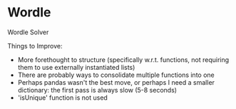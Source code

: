 # Wordle
Wordle Solver

Things to Improve:
- More forethought to structure (specifically w.r.t. functions, not requiring them to use externally instantiated lists)
- There are probably ways to consolidate multiple functions into one
- Perhaps pandas wasn't the best move, or perhaps I need a smaller dictionary: the first pass is always slow (5-8 seconds)
- 'isUnique' function is not used
